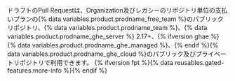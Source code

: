 ドラフトのPull Requestは、Organization及びレガシーのリポジトリ単位の支払いプランの{% data variables.product.prodname_free_team %}のパブリックリポジトリ、{% data variables.product.prodname_team %}、{% data variables.product.prodname_ghe_server %} 2.17+、{% ifversion ghae %} {% data variables.product.prodname_ghe_managed %}、{% endif %}{% data variables.product.prodname_ghe_cloud %}のパブリック及びプライベートリポジトリで利用できます。 {% ifversion fpt %}{% data reusables.gated-features.more-info %}{% endif %}
